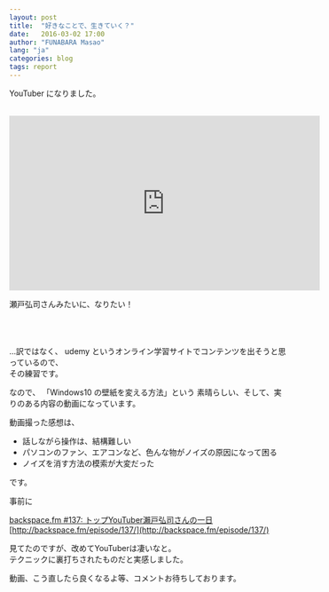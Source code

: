 ```yaml
---
layout: post
title:  "好きなことで、生きていく？"
date:   2016-03-02 17:00
author: "FUNABARA Masao"
lang: "ja"
categories: blog
tags: report
---
```


YouTuber になりました。
<br><br>

<div class="embed-responsive embed-responsive-16by9">
<iframe width="560" height="315" src="https://www.youtube.com/embed/BRaIcoGfZdw" frameborder="0" allowfullscreen></iframe>
</div>

瀬戸弘司さんみたいに、なりたい！  
<br><br><br>

…訳ではなく、 udemy というオンライン学習サイトでコンテンツを出そうと思っているので、  
その練習です。  

なので、 「Windows10 の壁紙を変える方法」という
素晴らしい、そして、実りのある内容の動画になっています。

動画撮った感想は、

* 話しながら操作は、結構難しい
* パソコンのファン、エアコンなど、色んな物がノイズの原因になって困る
* ノイズを消す方法の模索が大変だった

です。

事前に

[backspace.fm #137: トップYouTuber瀨戸弘司さんの一日](http://backspace.fm/episode/137/)  
[http://backspace.fm/episode/137/](http://backspace.fm/episode/137/)

見てたのですが、改めてYouTuberは凄いなと。  
テクニックに裏打ちされたものだと実感しました。


動画、こう直したら良くなるよ等、コメントお待ちしております。
